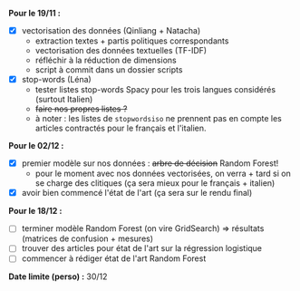 **Pour le 19/11 :**
- [x] vectorisation des données (Qinliang + Natacha)
  - extraction textes + partis politiques correspondants
  - vectorisation des données textuelles (TF-IDF)
  - réfléchir à la réduction de dimensions
  - script à commit dans un dossier scripts 
- [x] stop-words (Léna)
  - tester listes stop-words Spacy pour les trois langues considérés (surtout Italien)
  - ~~faire nos propres listes ?~~
  - à noter : les listes de `stopwordsiso` ne prennent pas en compte les articles contractés pour le français et l'italien.
  
**Pour le 02/12 :**
- [x] premier modèle sur nos données : ~~arbre de décision~~ Random Forest!
  - pour le moment avec nos données vectorisées, on verra + tard si on se charge des clitiques (ça sera mieux pour le français + italien)
- [x] avoir bien commencé l'état de l'art (ça sera sur le rendu final)

**Pour le 18/12 :**
- [ ] terminer modèle Random Forest (on vire GridSearch) => résultats (matrices de confusion + mesures)
- [ ] trouver des articles pour état de l'art sur la régression logistique
- [ ] commencer à rédiger état de l'art Random Forest

**Date limite (perso) :** 30/12
